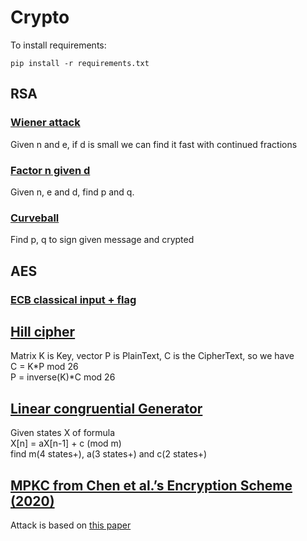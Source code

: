 # Crypto  
To install requirements:  
```
pip install -r requirements.txt
```

## RSA  
### [Wiener attack](./wiener_RSA.py)  
Given n and e, if d is small we can find it fast with continued fractions  

### [Factor n given d](./factorNGivenD.py)
Given n, e and d, find p and q.

### [Curveball](./curveball_RSA.gp)  
Find p, q to sign given message and crypted  

## AES  
### [ECB classical input + flag](./solve_ecb.py)

## [Hill cipher](./hill.py)
Matrix K is Key, vector P is PlainText, C is the CipherText, so we have  
C = K*P mod 26  
P = inverse(K)*C mod 26  

## [Linear congruential Generator](./lcg.py)  
Given states X of formula  
X[n] = aX[n-1] + c (mod m)  
find m(4 states+), a(3 states+) and c(2 states+)

## [MPKC from Chen et al.’s Encryption Scheme (2020)](./mpkc_chen.sage)
Attack is based on [this paper](https://eprint.iacr.org/2020/053.pdf)  

## 

